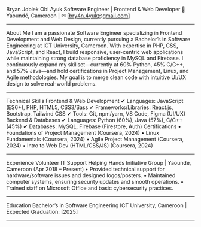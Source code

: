 Bryan Joblek Obi Ayuk
Software Engineer | Frontend & Web Developer
📍 Yaoundé, Cameroon | ✉ [bry4n.4yuk@gmail.com]
________________________________________
About Me
I am a passionate Software Engineer specializing in Frontend Development and Web Design, currently pursuing a Bachelor’s in Software Engineering at ICT University, Cameroon. With expertise in PHP, CSS, JavaScript, and React, I build responsive, user-centric web applications while maintaining strong database proficiency in MySQL and Firebase.
I continuously expand my skillset—currently at 60% Python, 45% C/C++, and 57% Java—and hold certifications in Project Management, Linux, and Agile methodologies. My goal is to merge clean code with intuitive UI/UX design to solve real-world problems.
________________________________________
Technical Skills
Frontend & Web Development
✔ Languages: JavaScript (ES6+), PHP, HTML5, CSS3/Sass
✔ Frameworks/Libraries: React.js, Bootstrap, Tailwind CSS
✔ Tools: Git, npm/yarn, VS Code, Figma (UI/UX)
Backend & Databases
✔ Languages: Python (60%), Java (57%), C/C++ (45%)
✔ Databases: MySQL, Firebase (Firestore, Auth)
Certifications
•	Foundations of Project Management (Coursera, 2024)
•	Linux Fundamentals (Coursera, 2024)
•	Agile Project Management (Coursera, 2024)
•	Intro to Web Dev (HTML/CSS/JS) (Coursera, 2024)
________________________________________
Experience
Volunteer IT Support
Helping Hands Initiative Group | Yaoundé, Cameroon (Apr 2018 – Present)
•	Provided technical support for hardware/software issues and designed logos/posters.
•	Maintained computer systems, ensuring security updates and smooth operations.
•	Trained staff on Microsoft Office and basic cybersecurity practices.
________________________________________
Education
Bachelor’s in Software Engineering
ICT University, Cameroon | Expected Graduation: [2025]
________________________________________
